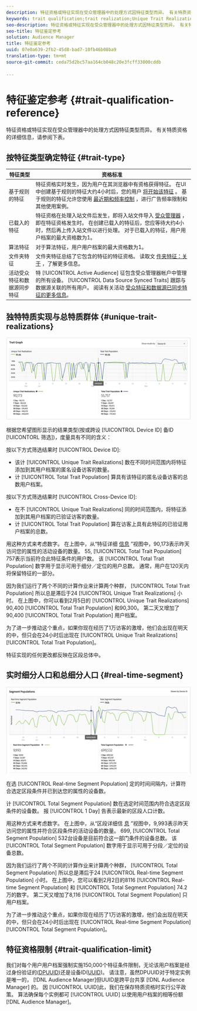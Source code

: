 ```yaml
---
description: 特征资格或特征实现在受众管理器中的处理方式因特征类型而异。 有关特质资格的详细信息，请参阅下表。
keywords: trait qualification;trait realization;Unique Trait Realizations;UTR;Total Trait Population;TTP
seo-description: 特征资格或特征实现在受众管理器中的处理方式因特征类型而异。 有关特质资格的详细信息，请参阅下表。
seo-title: 特征鉴定参考
solution: Audience Manager
title: 特征鉴定参考
uuid: 07e0a639-2fb2-45d8-bad7-10fb46b08ba9
translation-type: tm+mt
source-git-commit: ceda75d2bc57aa164cb048c20e3fcff33000cddb

---
```



# 特征鉴定参考 {#trait-qualification-reference}

特征资格或特征实现在受众管理器中的处理方式因特征类型而异。 有关特质资格的详细信息，请参阅下表。

## 按特征类型确定特征 {#trait-type}

| 特征类型 | 资格标准 |
|---|---|
| 基于规则的特征 | 特征资格实时发生，因为用户在其浏览器中有资格获得特征。 在UI中创建基于规则的特征大约4小时后，您的用户 [将开始该特征](create-onboarded-rule-based-traits.md#create-rules-based-or-onboarded-traits) 。 基于规则的特征允许您使用 [最近期和频率控制](../segments/recency-and-frequency.md) ，进行广告频率限制和其他使用案例。 |
| 已载入的特征 | 特征资格在处理入站文件后发生，即将入站文件导入 [受众管理器](../../faq/faq-inbound-data-ingestion.md) ，即在特征资格发生时。 在创建已载入的特征后，您应等待大约4小时，然后再上传入站文件以进行处理。 对于已载入的特征，用户用户档案的最大资格数为1。 |
| 算法特征 | 对于算法特征，用户用户档案的最大资格数为1。 |
| 文件夹特征 | 文件夹特征总结了它包含的特征的特征资格。 读取文 [件夹特征：关于](about-folder-traits.md) ，了解更多信息。 |
| 活动受众特征和数据源同步特征 | 特 [!UICONTROL Active Audience] 征包含受众管理器帐户中管理的所有设备。 [!UICONTROL Data Source Synced Traits] 跟踪与数据源关联的所有用户。 阅读有关活动 [受众特征和数据源已同步特征的更多信息](client-activity-synced-audience-traits.md)。 |

## 独特特质实现与总特质群体 {#unique-trait-realizations}

![特征实现](assets/trait-graph.png)

根据您希望图形显示的结果类型(按或跨设 [!UICONTROL Device ID] 备ID [!UICONTORL 筛选])，度量具有不同的含义：

按以下方式筛选结果时 [!UICONTROL Device ID]:

* 该计 [!UICONTROL Unique Trait Realizations] 数在不同时间范围内将特征添加到其用户档案的匿名设备访客的数量。
* 计 [!UICONTROL Total Trait Population] 算具有该特征的匿名设备访客的总数用户档案。

按以下方式筛选结果时 [!UICONTROL Cross-Device ID]:

* 在不 [!UICONTROL Unique Trait Realizations] 同的时间范围内，将特征添加到其用户档案的已验证访客的数量。
* 计 [!UICONTROL Total Trait Population] 算在访客上具有此特征的已验证用户档案的总数。

用这种方式来考虑数字。 在上图中，从“特征详细 [信息](../../features/traits/trait-details-page.md) ”视图中，90,173表示昨天访问您的属性的活动设备的数量。 55, [!UICONTROL Total Trait Population] 757表示当前符合此特征条件的用户数。 该 [!UICONTROL Total Trait Population] 数字用于显示可用于细分／定位的用户总数。 通常，用户在120天内将保留特征的一部分。

因为我们运行了两个不同的计算作业来计算两个种群， [!UICONTROL Total Trait Population] 所以总是滞后于24 [!UICONTROL Unique Trait Realizations] 小时。 在上图中，你可以看到2月5日的 [!UICONTROL Unique Trait Realizations] 90,400 [!UICONTROL Total Trait Population] 和90,300。 第二天又增加了90,400 [!UICONTROL Total Trait Population] 用户档案。

为了进一步推动这个重点，如果你现在经历了1万访客的激增，他们会出现在明天的中，但只会在24小时后出现在 [!UICONTROL Unique Trait Realizations][!UICONTROL Total Trait Population]。

特征实现的任何更改都反映在区段总体中。

## 实时细分人口和总细分人口 {#real-time-segment}

![特征实现](assets/segment-graph.png)

在选 [!UICONTROL Real-time Segment Population] 定的时间间隔内，计算符合选定区段条件并已到达您的属性的设备数。

计 [!UICONTROL Total Segment Population] 数在选定时间范围内符合选定区段条件的设备数。 报 [!UICONTROL 1 Day] 告表示最新的区段人口计数。

用这种方式来考虑数字。 在上图中，从“区段详细信 [息](../../features/segments/segment-summary-view.md) ”视图中，9,993表示昨天访问您的属性并符合区段条件的活动设备的数量。 699, [!UICONTROL Total Segment Population] 532台设备是目前符合这一部门条件的设备总数。 该 [!UICONTROL Total Segment Population] 数字用于显示可用于分段／定位的设备总数。

因为我们运行了两个不同的计算作业来计算两个种群， [!UICONTROL Total Segment Population] 所以总是滞后于24 [!UICONTROL Real-time Segment Population] 小时。 在上图中，您可以看到2月2日的8116 [!UICONTROL Real-time Segment Population] 和 [!UICONTROL Total Segment Population] 74.2万的数字。 第二天又增加了8,116 [!UICONTROL Total Segment Population] 只用户档案。

为了进一步推动这个重点，如果你现在经历了1万访客的激增，他们会出现在明天的中，但只会在24小时后出现在 [!UICONTROL Real-time Segment Population][!UICONTROL Total Segment Population]。

## 特征资格限制 {#trait-qualification-limit}

我们对每个用户用户档案强制实施150,000个特征条件限制，无论该用户档案是经过身份验证的([DPUUID](../../reference/ids-in-aam.md))还是设备ID([UUID](../../reference/ids-in-aam.md))。 请注意，虽然DPUUID对于特定实例是唯一的， [!DNL Audience Manager]但UUID是跨平台共享 [!DNL Audience Manager] 的。 因 [!UICONTROL UUID]此，我们在保存特质资格时实行公平政策。 算法确保每个实例都可 [!UICONTROL UUID] 以使用用户档案的相等份额 [!DNL Audience Manager]。
